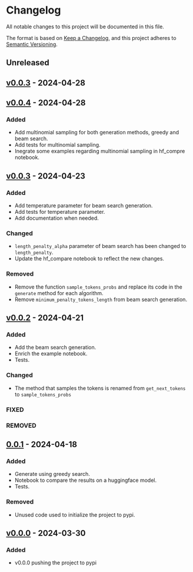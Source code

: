 # Changelog

All notable changes to this project will be documented in this file.

The format is based on [Keep a Changelog](https://keepachangelog.com/en/1.0.0/),
and this project adheres to [Semantic Versioning](https://semver.org/spec/v2.0.0.html).

## Unreleased

## [v0.0.3](https://github.com/MagedSaeed/generate-sequences/releases/tag/v0.0.3) - 2024-04-28

## [v0.0.4](https://github.com/MagedSaeed/generate-sequences/releases/tag/v0.0.1) - 2024-04-28

### Added

- Add multinomial sampling for both generation methods, greedy and beam search.
- Add tests for multinomial sampling.
- Inegrate some examples regarding multinomial sampling in hf_compre notebook.

## [v0.0.3](https://github.com/MagedSaeed/generate-sequences/releases/tag/v0.0.1) - 2024-04-23

### Added

- Add temperature parameter for beam search generation.
- Add tests for temperature parameter.
- Add documentation when needed.

### Changed
- `length_penalty_alpha` parameter of beam search has been changed to `length_penalty`.
- Update the hf_compare notebook to reflect the new changes.

### Removed
- Remove the function `sample_tokens_probs` and replace its code in the `generate` method for each algorithm.
- Remove `minimum_penalty_tokens_length` from beam search generation.

## [v0.0.2](https://github.com/MagedSaeed/generate-sequences/releases/tag/v0.0.1) - 2024-04-21

### Added

- Add the beam search generation.
- Enrich the example notebook.
- Tests.

### Changed

- The method that samples the tokens is renamed from `get_next_tokens` to `sample_tokens_probs`

### FIXED

### REMOVED

## [0.0.1](https://github.com/MagedSaeed/generate-sequences/releases/tag/v0.0.1) - 2024-04-18

### Added

- Generate using greedy search.
- Notebook to compare the results on a huggingface model.
- Tests.

### Removed

- Unused code used to initialize the project to pypi.


## [v0.0.0](https://github.com/MagedSaeed/generate-sequences/releases/tag/v0.0.0) - 2024-03-30

### Added

- v0.0.0 pushing the project to pypi



